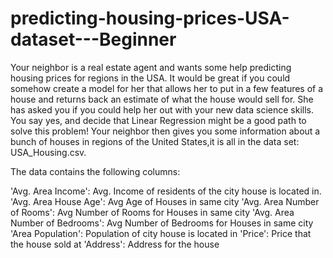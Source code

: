 # predicting-housing-prices-USA-dataset---Beginner
Your neighbor is a real estate agent and wants some help predicting housing prices for regions in the USA. It would be great if you could somehow create a model for her that allows her to put in a few features of a house and returns back an estimate of what the house would sell for.  She has asked you if you could help her out with your new data science skills. You say yes, and decide that Linear Regression might be a good path to solve this problem!  Your neighbor then gives you some information about a bunch of houses in regions of the United States,it is all in the data set: USA_Housing.csv.

The data contains the following columns:

'Avg. Area Income': Avg. Income of residents of the city house is located in.
'Avg. Area House Age': Avg Age of Houses in same city
'Avg. Area Number of Rooms': Avg Number of Rooms for Houses in same city
'Avg. Area Number of Bedrooms': Avg Number of Bedrooms for Houses in same city
'Area Population': Population of city house is located in
'Price': Price that the house sold at
'Address': Address for the house
